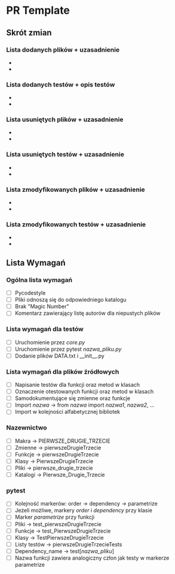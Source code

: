 # PR Template
## Skrót zmian
### Lista dodanych plików + uzasadnienie
-
-

### Lista dodanych testów + opis testów
-
-

### Lista usuniętych plików + uzasadnienie
-
-

### Lista usuniętych testów + uzasadnienie
-
-

### Lista zmodyfikowanych plików + uzasadnienie
-
-

### Lista zmodyfikowanych testów + uzasadnienie
-
-

## Lista Wymagań
### Ogólna lista wymagań
- [ ] Pycodestyle
- [ ] Pliki odnoszą się do odpowiedniego katalogu
- [ ] Brak "Magic Number"
- [ ] Komentarz zawierający listę autorów dla niepustych plików

### Lista wymagań dla testów
- [ ] Uruchomienie przez *core.py*
- [ ] Uruchomienie przez pytest *nazwa_pliku.py*
- [ ] Dodanie plików DATA.txt i \_\_init\_\_.py

### Lista wymagań dla plików źródłowych
- [ ] Napisanie testów dla funkcji oraz metod w klasach
- [ ] Oznaczenie otestowanych funkcji oraz metod w klasach
- [ ] Samodokumentujące się zmienne oraz funkcje
- [ ] Import *nazwa* -> from *nazwa* import *nazwa1*, *nazwa2*, ...
- [ ] Import w kolejności alfabetycznej bibliotek  

### Nazewnictwo 
- [ ] Makra -> PIERWSZE_DRUGIE_TRZECIE
- [ ] Zmienne -> pierwszeDrugieTrzecie
- [ ] Funkcje -> pierwszeDrugieTrzecie
- [ ] Klasy -> PierwszeDrugieTrzecie
- [ ] Pliki -> pierwsze_drugie_trzecie
- [ ] Katalogi -> Pierwsze_Drugie_Trzecie

### pytest
- [ ] Kolejność markerów: order -> dependency -> parametrize
- [ ] Jeżeli możliwe, markery *order* i *dependency* przy klasie
- [ ] Marker *parametrize* przy funkcji
- [ ] Pliki -> test_pierwszeDrugieTrzecie
- [ ] Funkcje -> test_PierwszeDrugieTrzecie
- [ ] Klasy -> TestPierwszeDrugieTrzecie
- [ ] Listy testów -> pierwszeDrugieTrzecieTests
- [ ] Dependency_name -> test\[*nazwa_pliku*\]
- [ ] Nazwa funkcji zawiera analogiczny człon jak testy w markerze parametrize
